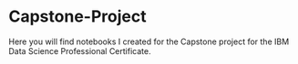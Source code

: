 # Capstone-Project
Here you will find notebooks I created for the Capstone project for the IBM Data Science Professional Certificate. 
